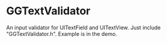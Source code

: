 # GGTextValidator
An input validator for UITextField and UITextView.
Just include "GGTextValidator.h".
Example is in the demo.
